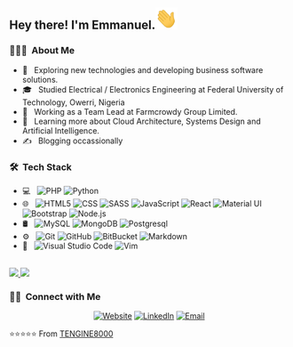 <h2> Hey there! I'm Emmanuel.<img src="https://raw.githubusercontent.com/ABSphreak/ABSphreak/master/gifs/Hi.gif" width="40px" /></h2>

<h3> 👨🏻‍💻 &nbsp;About Me </h3>

- 🤔 &nbsp; Exploring new technologies and developing business software solutions.
- 🎓 &nbsp; Studied Electrical / Electronics Engineering at Federal University of Technology, Owerri, Nigeria
- 💼 &nbsp; Working as a Team Lead at Farmcrowdy Group Limited.
- 🌱 &nbsp; Learning more about Cloud Architecture, Systems Design and Artificial Intelligence.
- ✍️ &nbsp; Blogging occassionally

<h3> 🛠 &nbsp;Tech Stack</h3>

- 💻 &nbsp;
  ![PHP](https://img.shields.io/badge/-PHP-333333?style=flat&logo=php)
  ![Python](https://img.shields.io/badge/-Python-333333?style=flat&logo=python&logoColor=007396)
- 🌐 &nbsp;
  ![HTML5](https://img.shields.io/badge/-HTML5-333333?style=flat&logo=HTML5)
  ![CSS](https://img.shields.io/badge/-CSS-333333?style=flat&logo=CSS3&logoColor=1572B6)
  ![SASS](https://img.shields.io/badge/-SASS-333333?style=flat&logo=SASS&logoColor=fefefe)
  ![JavaScript](https://img.shields.io/badge/-JavaScript-333333?style=flat&logo=javascript)
  ![React](https://img.shields.io/badge/-React-333333?style=flat&logo=react)
  ![Material UI](https://img.shields.io/badge/-MaterialUI-333333?style=flat&logo=material-ui&logoColor=fefefe)
  ![Bootstrap](https://img.shields.io/badge/-Bootstrap-333333?style=flat&logo=bootstrap&logoColor=563D7C)
  ![Node.js](https://img.shields.io/badge/-Node.js-333333?style=flat&logo=node.js)
- 🛢 &nbsp;
  ![MySQL](https://img.shields.io/badge/-MySQL-333333?style=flat&logo=mysql)
  ![MongoDB](https://img.shields.io/badge/-MongoDB-333333?style=flat&logo=mongodb)
  ![Postgresql](https://img.shields.io/badge/-Postgresql-333333?style=flat&logo=postgresql&logoColor=fef)
- ⚙️ &nbsp;
  ![Git](https://img.shields.io/badge/-Git-333333?style=flat&logo=git)
  ![GitHub](https://img.shields.io/badge/-GitHub-333333?style=flat&logo=github)
  ![BitBucket](https://img.shields.io/badge/-BitBucket-333333?style=flat&logo=bitbucket)
  ![Markdown](https://img.shields.io/badge/-Markdown-333333?style=flat&logo=markdown)
- 🔧 &nbsp;
  ![Visual Studio Code](https://img.shields.io/badge/-Visual%20Studio%20Code-333333?style=flat&logo=visual-studio-code&logoColor=007ACC)
  ![Vim](https://img.shields.io/badge/-Vim-333333?style=flat&logo=vim&logoColor=007ACC)

<br/>

<a href="https://github.com/tengine8000">
  <img height="180em" src="https://github-readme-stats.vercel.app/api?username=tengine8000&theme=onedark&show_icons=true" />
  <img height="180em" src="https://github-readme-stats.vercel.app/api/top-langs/?username=tengine8000&theme=onedark&layout=compact" />
</a>

<br/>

<h3> 🤝🏻 &nbsp;Connect with Me </h3>

<p align="center">
<a href="https://www.tortyemmanuel.com/"><img alt="Website" src="https://img.shields.io/badge/Website-www.tortyemmanuel.com-blue?style=rounded-square&logo=google-chrome"></a>
<a href="https://www.linkedin.com/in/emmanuel-torty-60052153/"><img alt="LinkedIn" src="https://img.shields.io/badge/LinkedIn-Emmanuel%20Torty-blue?style=rounded-square&logo=linkedin"></a>
<a href="mailto:torty.emmanuel@gmail.com"><img alt="Email" src="https://img.shields.io/badge/Email-torty.emmanuel@gmail.com-blue?style=rounded-square&logo=gmail"></a>
</p>

⭐️⭐️⭐️⭐️⭐️ From [TENGINE8000](https://github.com/tengine8000)
